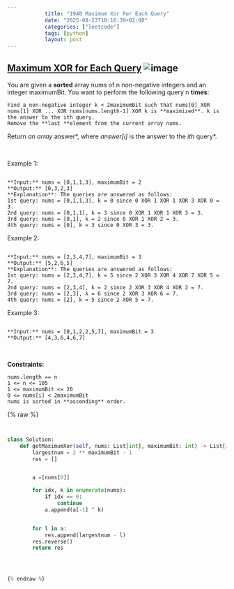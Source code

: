 ```yaml
---
            title: "1940 Maximum Xor For Each Query"
            date: "2025-08-23T10:16:39+02:00"
            categories: ["leetcode"]
            tags: [python]
            layout: post
---
```

            
## [Maximum XOR for Each Query](https://leetcode.com/problems/maximum-xor-for-each-query) ![image](https://img.shields.io/badge/Difficulty-Medium-orange)

You are given a **sorted** array nums of n non-negative integers and an integer maximumBit. You want to perform the following query n **times**:

	Find a non-negative integer k < 2maximumBit such that nums[0] XOR nums[1] XOR ... XOR nums[nums.length-1] XOR k is **maximized**. k is the answer to the ith query.
	Remove the **last **element from the current array nums.

Return *an array* answer*, where *answer[i]* is the answer to the *ith* query*.

 

Example 1:

```

**Input:** nums = [0,1,1,3], maximumBit = 2
**Output:** [0,3,2,3]
**Explanation**: The queries are answered as follows:
1st query: nums = [0,1,1,3], k = 0 since 0 XOR 1 XOR 1 XOR 3 XOR 0 = 3.
2nd query: nums = [0,1,1], k = 3 since 0 XOR 1 XOR 1 XOR 3 = 3.
3rd query: nums = [0,1], k = 2 since 0 XOR 1 XOR 2 = 3.
4th query: nums = [0], k = 3 since 0 XOR 3 = 3.

```

Example 2:

```

**Input:** nums = [2,3,4,7], maximumBit = 3
**Output:** [5,2,6,5]
**Explanation**: The queries are answered as follows:
1st query: nums = [2,3,4,7], k = 5 since 2 XOR 3 XOR 4 XOR 7 XOR 5 = 7.
2nd query: nums = [2,3,4], k = 2 since 2 XOR 3 XOR 4 XOR 2 = 7.
3rd query: nums = [2,3], k = 6 since 2 XOR 3 XOR 6 = 7.
4th query: nums = [2], k = 5 since 2 XOR 5 = 7.

```

Example 3:

```

**Input:** nums = [0,1,2,2,5,7], maximumBit = 3
**Output:** [4,3,6,4,6,7]

```

 

**Constraints:**

	nums.length == n
	1 <= n <= 105
	1 <= maximumBit <= 20
	0 <= nums[i] < 2maximumBit
	nums​​​ is sorted in **ascending** order.

{% raw %}


```python


class Solution:
    def getMaximumXor(self, nums: List[int], maximumBit: int) -> List[int]:
        largestnum = 2 ** maximumBit - 1
        res = []


        a =[nums[0]]

        for idx, k in enumerate(nums):
            if idx == 0:
                continue
            a.append(a[-1] ^ k)


        for l in a:
            res.append(largestnum - l)
        res.reverse()
        return res




{% endraw %}
```
